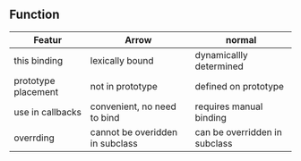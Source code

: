 ## Function 
| Featur | Arrow | normal |
|--|--|--|
| this binding | lexically bound | dynamicallly determined|
|prototype placement| not in  prototype| defined on prototype|
|use in callbacks| convenient, no need to bind| requires manual binding|
|overrding| cannot be overidden in subclass| can be overridden in subclass



<!--stackedit_data:
eyJoaXN0b3J5IjpbMTg4MzYzNDcwNF19
-->